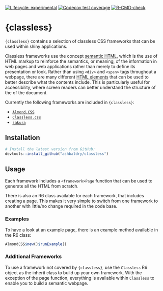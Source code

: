 
<!-- badges: start -->
[![Lifecycle: experimental](https://img.shields.io/badge/lifecycle-experimental-orange.svg)](https://lifecycle.r-lib.org/articles/stages.html#experimental)
[![Codecov test coverage](https://codecov.io/gh/ashbaldry/classless/branch/main/graph/badge.svg)](https://app.codecov.io/gh/ashbaldry/classless?branch=main)
[![R-CMD-check](https://github.com/ashbaldry/classless/workflows/R-CMD-check/badge.svg)](https://github.com/ashbaldry/classless/actions)
<!-- badges: end -->

# {classless}

`{classless}` contains a selection of classless CSS frameworks that can be used within shiny applications.

Classless frameworks use the concept [semantic HTML](https://en.wikipedia.org/wiki/Semantic_HTML), which is the use of HTML markup to reinforce the semantics, or meaning, of the information in web pages and web applications rather than merely to define its presentation or look. Rather than using `<div>` and `<span>` tags throughout a webpage, there are many different [HTML elements](https://developer.mozilla.org/en-US/docs/Web/HTML/Element) that can be used to better describe what the contents include. This is particularly useful for accessibility, where screen readers can better understand the structure of the of the document. 

Currently the following frameworks are included in `{classless}`:

- [`Almond.CSS`](https://github.com/alvaromontoro/almond.css)
- [`Classless.css`](https://github.com/emareg/classlesscss)
- [`sakura`](https://github.com/oxalorg/sakura)

## Installation

``` r
# Install the latest version from GitHub:
devtools::install_github("ashbaldry/classless")
```

## Usage

Each framework includes a `<framework>Page` function that can be used to generate all the HTML from scratch. 

There is also an R6 class available for each framework, that includes creating a page. This makes it very simple to switch from one framework to another with little/no change required in the code base.

### Examples

To have a look at an example page, there is an example method available in the R6 class:

``` r
AlmondCSS$new()$runExample()
```

### Additional Frameworks

To use a framework not covered by `{classless}`, use the `Classless` R6 object as the inherit class to build up your own framework. With the exception of the page function, everything is available within `Classless` to enable you to build a semantic webpage.
